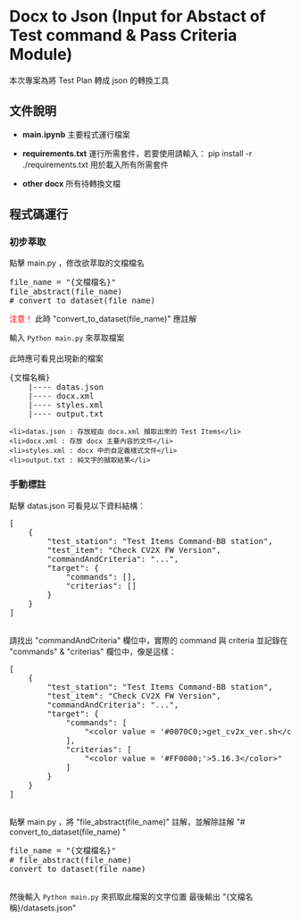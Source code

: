 # Docx to Json (Input for Abstact of Test command & Pass Criteria Module)

本次專案為將 Test Plan 轉成  json 的轉換工具

## 文件說明
* **main.ipynb**
主要程式運行檔案

* **requirements.txt**
運行所需套件，若要使用請輸入：
pip install -r ./requirements.txt
用於載入所有所需套件

* **other docx**
所有待轉換文檔

## 程式碼運行
### 初步萃取
<div>
點擊 main.py ，修改欲萃取的文檔檔名
<pre>
file_name = "{文檔檔名}"
file_abstract(file_name)
# convert_to_dataset(file_name)
</pre>
<span style="color:red;">注意！</span> 此時 "convert_to_dataset(file_name)" 應註解

輸入 <code>Python main.py</code> 來萃取檔案
<br><br>
此時應可看見出現新的檔案
<pre>
{文檔名稱}
    |---- datas.json
    |---- docx.xml
    |---- styles.xml
    |---- output.txt
</pre>
    <li>datas.json : 存放經由 docx.xml 擷取出來的 Test Items</li>
    <li>docx.xml : 存放 docx 主要內容的文件</li>
    <li>styles.xml : docx 中的自定義樣式文件</li>
    <li>output.txt : 純文字的擷取結果</li>
</div>

### 手動標註
<div>
點擊 datas.json 可看見以下資料結構：
<pre>
[
    {
        "test_station": "Test Items Command-BB station",
        "test_item": "Check CV2X FW Version",
        "commandAndCriteria": "...",
        "target": {
            "commands": [],
            "criterias": []
        }
    }
]
</pre>

<br>
請找出 "commandAndCriteria" 欄位中，實際的 command 與 criteria 並記錄在 "commands" & "criterias" 欄位中，像是這樣：
<pre>
[
    {
        "test_station": "Test Items Command-BB station",
        "test_item": "Check CV2X FW Version",
        "commandAndCriteria": "...",
        "target": {
            "commands": [
                "&lt;color value = '#0070C0;&gt;get_cv2x_ver.sh&lt;/color&gt;"
            ],
            "criterias": [
                "&lt;color value = '#FF0000;'>5.16.3&lt;/color&gt;"
            ]
        }
    }
]
</pre>

<br>
點擊 main.py ，將 "file_abstract(file_name)" 註解，並解除註解 "# convert_to_dataset(file_name)
"
<pre>
file_name = "{文檔檔名}"
# file_abstract(file_name)
convert_to_dataset(file_name)
</pre>

<br>
然後輸入 <code>Python main.py</code> 來抓取此檔案的文字位置
最後輸出 "{文檔名稱}/datasets.json"

</div>
